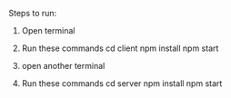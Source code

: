 Steps to run:

1. Open terminal
2. Run these commands
   cd client
   npm install
   npm start

3. open another terminal
4. Run these commands
   cd server
   npm install
   npm start
